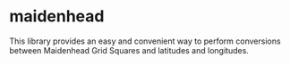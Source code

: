 # maidenhead
This library provides an easy and convenient way to perform conversions between Maidenhead Grid Squares and latitudes and longitudes.
